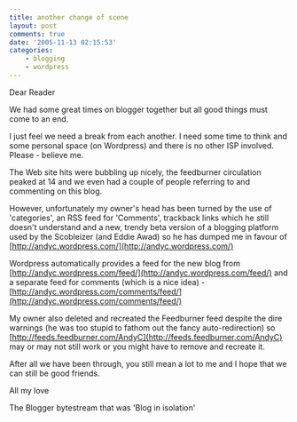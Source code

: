 ```yaml
---
title: another change of scene
layout: post
comments: true
date: '2005-11-13 02:15:53'
categories:
    - blogging
    - wordpress
---
```

Dear Reader

We had some great times on blogger together but all good things must
come to an end.

I just feel we need a break from each another. I need some time to
think and some personal space (on Wordpress) and there is no other ISP
involved. Please - believe me.

The Web site hits were bubbling up nicely, the feedburner circulation
peaked at 14 and we even had a couple of people referring to and
commenting on this blog.

However, unfortunately my owner's head has been turned by the use of
'categories', an RSS feed for 'Comments', trackback links which he
still doesn't understand and a new, trendy beta version of a blogging
platform used by the Scobleizer (and Eddie Awad) so he has dumped me
in favour of
[http://andyc.wordpress.com/](http://andyc.wordpress.com/)

Wordpress automatically provides a feed for the new blog from
[http://andyc.wordpress.com/feed/](http://andyc.wordpress.com/feed/)
and a separate feed for comments (which is a nice idea) -
[http://andyc.wordpress.com/comments/feed/](http://andyc.wordpress.com/comments/feed/)

My owner also deleted and recreated the Feedburner feed despite the
dire warnings (he was too stupid to fathom out the fancy
auto-redirection) so
[http://feeds.feedburner.com/AndyC](http://feeds.feedburner.com/AndyC)
may or may not still work or you might have to remove and recreate it.

After all we have been through, you still mean a lot to me and I hope
that we can still be good friends.

All my love

The Blogger bytestream that was 'Blog in isolation'
